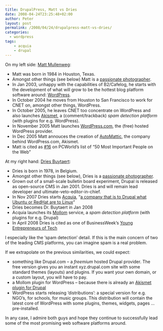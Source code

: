 ```yaml
---
title: DrupalPress, Matt vs Dries
date: 2008-04-24T23:25:48+02:00
author: Peter
layout: post
permalink: /2008/04/24/drupalpress-matt-vs-dries/
categories:
  - wordpress
tags:
    - acquia
    - drupal
---
```

On my left side: [Matt Mullenweg](http://en.wikipedia.org/wiki/Matt_Mullenweg):

  * Matt was born in 1984 in Houston, Texas.
  * Amongst other things (see below) Matt is a [passionate photographer](http://ma.tt/photos/log/).
  * In Jan 2003, unhappy with the capabilities of B2/Cafelog, he starts with the development of what will grow to be the hottest blog platform software around: [WordPress](http://www.wordpress.org).
  * In October 2004 he moves from Houston to San Francisco to work for CNET on, amongst other things, WordPress.
  * In October 2005, he leaves CNET too concentrate on WordPress and also launches [Akismet](http://akismet.com/), a (comment/trackback) _spam detection platform_ (with plugins for e.g. WordPress).
  * In November 2005 Matt launches [WordPress.com](http://wordpress.com), the (free) hosted WordPress provider.
  * In Dec 2005 Matt annouces the creation of [AutoMattic](http://automattic.com/), the company behind WordPress.com, Akismet.
  * Matt is cited as [#16](http://www.pcworld.com/article/id,129301-page,5-c,techindustrytrends/article.html) on PCWorld&#8217;s list of &#8220;50 Most Important People on the Web&#8221;

At my right hand: [Dries Buytaert](http://en.wikipedia.org/wiki/Dries_Buytaert):

  * Dries is born in 1978, in Belgium.
  * Amongst other things (see below), Dries is a [passionate photographer](http://buytaert.net/photos).
  * Grown out of a small-scale bulletin board experiment, Drupal is released as open-source CMS in Jan 2001. Dries is and will remain lead developer and ultimate-veto-editor-in-chief.
  * In Nov 2007 Dries starts [Acquia](http://acquia.com/), &#8220;[a company that is to Drupal what Ubuntu or RedHat are to Linux](http://acquia.com/blog/drupal-startup)&#8220;
  * Dries becomes Dr. Buytaert in Jan 2008
  * Acquia launches its [Mollom](http://mollom.com/) service, a _spam detection platform_ (with plugins for e.g. Drupal)
  * In April 2008 Dries is cited as one of BusinessWeek&#8217;s [Young Entrepreneurs of Tech](http://www.businessweek.com/technology/content/apr2008/tc20080417_388737.htm)

I especially like the &#8216;spam detection&#8217; detail. If this is the main concern of two of the leading CMS platforms, you can imagine spam is a real problem.

If we extrapolate on the previous similarities, we could expect:

  * something like Drupal.com &#8211; a _freemium_ hosted Drupal provider. The free version gives you an instant xyz.drupal.com site with some standard themes (layouts) and plugins. If you want your own domain, or a custom layout, you will have to pay.
  * a Mollom plugin for WordPress &#8211; because there is already an [Akismet plugin for Drupal](http://drupal.org/project/akismet)
  * WordPress starts releasing &#8216;distributions&#8217;: a special version for e.g. NGO&#8217;s, for schools, for music groups. This distribution will contain the latest core of WordPress with some plugins, themes, widgets, pages &#8230; pre-installed.

In any case, I admire both guys and hope they continue to successfully lead some of the most promising web software platforms around.
